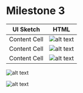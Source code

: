 # Milestone 3

| UI Sketch  | HTML |
| ------------- | ------------- |
| Content Cell  | ![alt text](https://github.com/quiquemz/cogs121-project/blob/master/milestone3_screenshots/recipe_list.png "Recipe List View") |
| Content Cell  | ![alt text](https://github.com/quiquemz/cogs121-project/blob/master/milestone3_screenshots/recipe_list.png "Recipe List View") |
| Content Cell  | ![alt text](https://github.com/quiquemz/cogs121-project/blob/master/milestone3_screenshots/recipe_list.png "Recipe List View") |


![alt text](https://github.com/quiquemz/cogs121-project/blob/master/milestone3_screenshots/recipe_search.png "Recipe Search View")

![alt text](https://github.com/quiquemz/cogs121-project/blob/master/milestone3_screenshots/recipe_info.png "Recipe Instructions View")